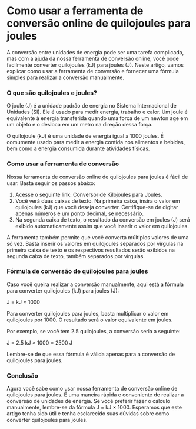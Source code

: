 Como usar a ferramenta de conversão online de quilojoules para joules
=====================================================================

A conversão entre unidades de energia pode ser uma tarefa complicada, mas com a ajuda da nossa ferramenta de conversão online, você pode facilmente converter quilojoules (kJ) para joules (J). Neste artigo, vamos explicar como usar a ferramenta de conversão e fornecer uma fórmula simples para realizar a conversão manualmente.

### O que são quilojoules e joules?

O joule (J) é a unidade padrão de energia no Sistema Internacional de Unidades (SI). Ele é usado para medir energia, trabalho e calor. Um joule é equivalente à energia transferida quando uma força de um newton age em um objeto e o desloca em um metro na direção dessa força.

O quilojoule (kJ) é uma unidade de energia igual a 1000 joules. É comumente usado para medir a energia contida nos alimentos e bebidas, bem como a energia consumida durante atividades físicas.

### Como usar a ferramenta de conversão

Nossa ferramenta de conversão online de quilojoules para joules é fácil de usar. Basta seguir os passos abaixo:

1. Acesse o seguinte link: Conversor de Kilojoules para Joules.
2. Você verá duas caixas de texto. Na primeira caixa, insira o valor em quilojoules (kJ) que você deseja converter. Certifique-se de digitar apenas números e um ponto decimal, se necessário.
3. Na segunda caixa de texto, o resultado da conversão em joules (J) será exibido automaticamente assim que você inserir o valor em quilojoules.

A ferramenta também permite que você converta múltiplos valores de uma só vez. Basta inserir os valores em quilojoules separados por vírgulas na primeira caixa de texto e os respectivos resultados serão exibidos na segunda caixa de texto, também separados por vírgulas.

### Fórmula de conversão de quilojoules para joules

Caso você queira realizar a conversão manualmente, aqui está a fórmula para converter quilojoules (kJ) para joules (J):

J = kJ × 1000

Para converter quilojoules para joules, basta multiplicar o valor em quilojoules por 1000. O resultado será o valor equivalente em joules.

Por exemplo, se você tem 2.5 quilojoules, a conversão seria a seguinte:

J = 2.5 kJ × 1000 = 2500 J

Lembre-se de que essa fórmula é válida apenas para a conversão de quilojoules para joules.

### Conclusão

Agora você sabe como usar nossa ferramenta de conversão online de quilojoules para joules. É uma maneira rápida e conveniente de realizar a conversão de unidades de energia. Se você preferir fazer o cálculo manualmente, lembre-se da fórmula J = kJ × 1000. Esperamos que este artigo tenha sido útil e tenha esclarecido suas dúvidas sobre como converter quilojoules para joules.